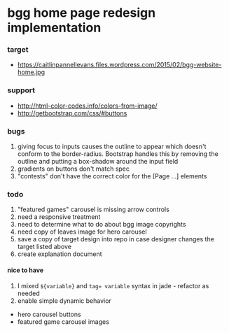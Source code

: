 # bgg home page redesign implementation
### target

- https://caitlinpannellevans.files.wordpress.com/2015/02/bgg-website-home.jpg

### support

- http://html-color-codes.info/colors-from-image/
- http://getbootstrap.com/css/#buttons


### bugs

1. giving focus to inputs causes the outline to appear which doesn't conform to the border-radius.  Bootstrap handles this by removing the outline and putting a box-shadow around the input field
2. gradients on buttons don't match spec
3. "contests" don't have the correct color for the [Page ...] elements

### todo
1. "featured games" carousel is missing arrow controls
2. need a responsive treatment
3. need to determine what to do about bgg image copyrights
4. need copy of leaves image for hero carousel
5. save a copy of target design into repo in case designer changes the target listed above
6. create explanation document


#### nice to have
1. I mixed `${variable}` and `tag= variable` syntax in jade - refactor as needed
2. enable simple dynamic behavior
  * hero carousel buttons
  * featured game carousel images
